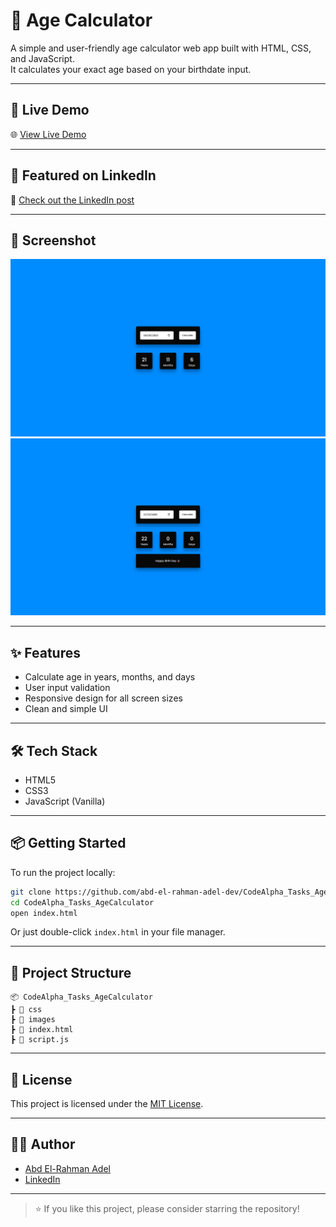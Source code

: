 # 🧮 Age Calculator

A simple and user-friendly age calculator web app built with HTML, CSS, and JavaScript.  
It calculates your exact age based on your birthdate input.

---

## 🚀 Live Demo

🌐 [View Live Demo](https://codebyabdo.github.io/CodeAlpha_Tasks_AgeCalculator/)

---

## 📢 Featured on LinkedIn

🔗 [Check out the LinkedIn post](https://www.linkedin.com/posts/codebyabdo_javascript-html-css-activity-7244852249334566912-chGh?utm_source=share&utm_medium=member_desktop&rcm=ACoAAEah8IkBjMk2EJi1EE6Ixmd0ZbtCvA9HqIg)

---

## 📸 Screenshot

![Age Calculator Screenshot](./screenshot-1.png) <!-- أضف صورة واجهة التطبيق إذا متوفرة -->
![Age Calculator Screenshot](./screenshot-2.png) <!-- أضف صورة واجهة التطبيق إذا متوفرة -->

---

## ✨ Features

- Calculate age in years, months, and days  
- User input validation  
- Responsive design for all screen sizes  
- Clean and simple UI

---

## 🛠 Tech Stack

- HTML5  
- CSS3  
- JavaScript (Vanilla)

---

## 📦 Getting Started

To run the project locally:

```bash
git clone https://github.com/abd-el-rahman-adel-dev/CodeAlpha_Tasks_AgeCalculator.git
cd CodeAlpha_Tasks_AgeCalculator
open index.html
```

Or just double-click `index.html` in your file manager.

---

## 📁 Project Structure

```
📦 CodeAlpha_Tasks_AgeCalculator
┣ 📂 css
┣ 📂 images
┣ 📜 index.html
┣ 📜 script.js

```

---

## 📄 License

This project is licensed under the [MIT License](./LICENSE).

---

## 🙋‍♂️ Author

- [Abd El-Rahman Adel](https://github.com/codebyabdo)
- [LinkedIn](https://www.linkedin.com/in/codebyabdo)

---

> ⭐ If you like this project, please consider starring the repository!
